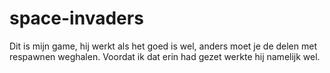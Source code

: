 # space-invaders

Dit is mijn game, hij werkt als het goed is wel, anders moet je de delen met respawnen weghalen. Voordat ik dat erin had gezet werkte hij namelijk wel.

